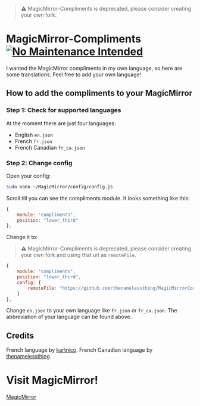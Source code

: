 > ⚠️ MagicMirror-Compliments is deprecated, please consider creating your own fork.

# MagicMirror-Compliments [![No Maintenance Intended](https://unmaintained.tech/badge.svg)](https://unmaintained.tech/)
I wanted the MagicMirror compliments in my own language, so here are some translations. Feel free to add your own language!

## How to add the compliments to your MagicMirror
### Step 1: Check for supported languages
At the moment there are just four languages: 
- English ```en.json```
- French ```fr.json```
- French Canadian ```fr_ca.json```

### Step 2: Change config
Open your config:
```bash
sudo nano ~/MagicMirror/config/config.js
```
Scroll till you can see the compliments module. It looks something like this:
```javascript
{
    module: "compliments",
    position: "lower_third"
},
```
Change it to:
> ⚠️ MagicMirror-Compliments is deprecated, please consider creating your own fork and using that url as ```remoteFile```.
```javascript
{
    module: "compliments",
    position: "lower_third",
    config: {
        remoteFile: "https://github.com/thenamelessthing/MagicMirrorCompliments/main/fr_ca.json"
    }
},
```
Change ```en.json``` to your own language like ```fr.json``` or ```fr_ca.json```. The abbreviation of your language can be found above.

## Credits
French language by [kartnico](https://github.com/kartnico).
French Canadian language by [thenamelessthing](https://github.com/thenamelessthing)
# Visit MagicMirror!
[MagicMirror](https://github.com/MichMich/MagicMirror)
